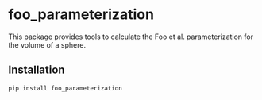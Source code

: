 # foo_parameterization

This package provides tools to calculate the Foo et al. parameterization for the volume of a sphere.

## Installation

```bash
pip install foo_parameterization
```
